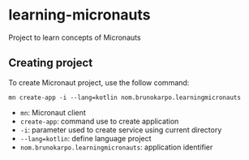 # learning-micronauts
Project to learn concepts of Micronauts


## Creating project

To create Micronaut project, use the follow command:
```
mn create-app -i --lang=kotlin nom.brunokarpo.learningmicronauts
```
- `mn`: Micronaut client
- `create-app`: command use to create application
- `-i`: parameter used to create service using current directory
- `--lang=kotlin`: define language project
- `nom.brunokarpo.learningmicronauts`: application identifier